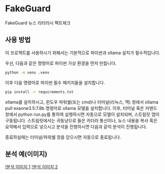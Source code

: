 # FakeGuard
FakeGuard 뉴스 리터러시 팩트체크


## 사용 방법
이 프로젝트를 사용하시기 위해서는 기본적으로 파이썬과 ollama 설치가 필수적입니다.

우선, 다음과 같은 명령어로 파이썬 가상 환경을 먼저 만듭니다.
```bash 
python -m venv .venv
```

이후 다음 명령어로 파이썬 필수 패키지들을 설치합니다.
```bash
pip install -r requirements.txt
```

ollama를 설치하시고, 윈도우 파워쉘(또는 cmd)나 터미널(리눅스, 맥) 창에서 ollama pull exaone3.5:7.8b 명령어로 ollama 모델을 설치합니다.
이후, 터미널 혹은 커맨드 창에서 python run.py를 통하여 실행하시면 자동으로 모델이 설치되며, 스트림릿 앱이 구동됩니다.
스트림릿에서는 귀동냥으로 들은 카더라 통신이나, 뉴스 내용을 복사 혹은 요약해서 입력으로 넣으시고 분석을 진행하시면 다음과 같이 분석이 진행됩니다.

종료하실때는 터미널/파워쉘 창을 닫으시면 자동으로 종료됩니다.

## 분석 예(이미지)
[!분석 이미지 1](./examples/ab1.png)
[!분석 이미지 2](./examples/ab2.png)